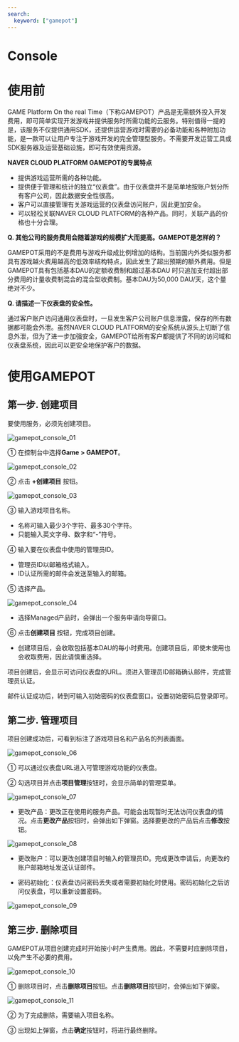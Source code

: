 ```yaml
---
search:
  keyword: ["gamepot"]
---
```


# Console

# 使用前

GAME Platform On the real Time（下称GAMEPOT）产品是无需额外投入开发费用，即可简单实现开发游戏并提供服务时所需功能的云服务。特别值得一提的是，该服务不仅提供通用SDK，还提供运营游戏时需要的必备功能和各种附加功能，是一款可以让用户专注于游戏开发的完全管理型服务。不需要开发运营工具或SDK服务器及运营基础设施，即可有效使用资源。

**NAVER CLOUD PLATFORM GAMEPOT的专属特点**

- 提供游戏运营所需的各种功能。
- 提供便于管理和统计的独立“仪表盘”。由于仪表盘并不是简单地按账户划分所有客户公司，因此数据安全性很高。
- 客户可以直接管理有关游戏运营的仪表盘访问账户，因此更加安全。
- 可以轻松关联NAVER CLOUD PLATFORM的各种产品。同时，关联产品的价格也十分合理。

**Q. 其他公司的服务费用会随着游戏的规模扩大而提高。GAMEPOT是怎样的？**

GAMEPOT采用的不是费用与游戏升级成比例增加的结构。当前国内外类似服务都具有游戏越火费用越高的低效率结构特点，因此发生了超出预期的额外费用。但是GAMEPOT具有包括基本DAU的定额收费制和超过基本DAU 时只追加支付超出部分费用的计量收费制混合的混合型收费制。基本DAU为50,000 DAU/天，这个量绝对不少。

**Q. 请描述一下仪表盘的安全性。**

通过客户账户访问通用仪表盘时，一旦发生客户公司账户信息泄露，保存的所有数据都可能会外泄。虽然NAVER CLOUD PLATFORM的安全系统从源头上切断了信息外泄，但为了进一步加强安全，GAMEPOT给所有客户都提供了不同的访问域和仪表盘系统，因此可以更安全地保护客户的数据。

# 使用GAMEPOT

## 第一步. 创建项目

要使用服务，必须先创建项目。

![gamepot_console_01](./images/gamepot_console_01.png)

① 在控制台中选择**Game > GAMEPOT**。

![gamepot_console_02](./images/gamepot_console_02.png)

② 点击 **+创建项目** 按钮。

![gamepot_console_03](./images/gamepot_console_03.png)

③ 输入游戏项目名称。

- 名称可输入最少3个字符、最多30个字符。
- 只能输入英文字母、数字和“-”符号。

④ 输入要在仪表盘中使用的管理员ID。

- 管理员ID以邮箱格式输入。
- ID认证所需的邮件会发送至输入的邮箱。

⑤ 选择产品。

![gamepot_console_04](./images/gamepot_console_04.png)

- 选择Managed产品时，会弹出一个服务申请向导窗口。

⑥ 点击**创建项目** 按钮，完成项目创建。

- 创建项目后，会收取包括基本DAU的每小时费用。创建项目后，即使未使用也会收取费用，因此请慎重选择。

项目创建后，会显示可访问仪表盘的URL。须进入管理员ID邮箱确认邮件，完成管理员认证。

邮件认证成功后，转到可输入初始密码的仪表盘窗口。设置初始密码后登录即可。

## 第二步. 管理项目

项目创建成功后，可看到标注了游戏项目名和产品名的列表画面。

![gamepot_console_06](./images/gamepot_console_06.png)

① 可以通过仪表盘URL进入可管理游戏功能的仪表盘。

② 勾选项目并点击**项目管理**按钮时，会显示简单的管理菜单。

![gamepot_console_07](./images/gamepot_console_07.png)

- 更改产品：更改正在使用的服务产品。可能会出现暂时无法访问仪表盘的情况。点击**更改产品**按钮时，会弹出如下弹窗。选择要更改的产品后点击**修改**按钮。

![gamepot_console_08](./images/gamepot_console_08.png)

- 更改账户：可以更改创建项目时输入的管理员ID。完成更改申请后，向更改的账户邮箱地址发送认证邮件。

- 密码初始化：仪表盘访问密码丢失或者需要初始化时使用。密码初始化之后访问仪表盘，可以重新设置密码。

![gamepot_console_09](./images/gamepot_console_09.png)

## 第三步. 删除项目

GAMEPOT从项目创建完成时开始按小时产生费用。因此，不需要时应删除项目，以免产生不必要的费用。

![gamepot_console_10](./images/gamepot_console_10.png)

① 删除项目时，点击**删除项目**按钮。点击**删除项目**按钮时，会弹出如下弹窗。

![gamepot_console_11](./images/gamepot_console_11.png)

② 为了完成删除，需要输入项目名称。

③ 出现如上弹窗，点击**确定**按钮时，将进行最终删除。

